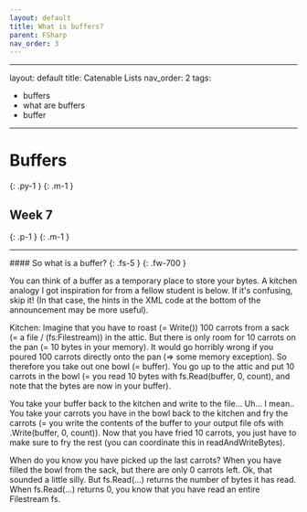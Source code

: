 ```yaml
---
layout: default
title: What is buffers?
parent: FSharp
nav_order: 3
---
```


---
layout: default
title: Catenable Lists
nav_order: 2
tags: 
  - buffers
  - what are buffers
  - buffer
---

# Buffers
{: .py-1 }
{: .m-1 }
## Week 7
{: .p-1 }
{: .m-1 }
<hr/>
#### So what is a buffer?
{: .fs-5 }
{: .fw-700 }

You can think of a buffer as a temporary place to store your bytes. A kitchen analogy I got inspiration for from a fellow student is below. If it's confusing, skip it! (In that case, the hints in the XML code at the bottom of the announcement may be more useful).

Kitchen: Imagine that you have to roast (= Write()) 100 carrots from a sack (= a file / (fs:Filestream)) in the attic. But there is only room for 10 carrots on the pan (= 10 bytes in your memory). It would go horribly wrong if you poured 100 carrots directly onto the pan (=> some memory exception). So therefore you take out one bowl (= buffer). You go up to the attic and put 10 carrots in the bowl (= you read 10 bytes with fs.Read(buffer, 0, count), and note that the bytes are now in your buffer).

You take your buffer back to the kitchen and write to the file... Uh... I mean.. You take your carrots you have in the bowl back to the kitchen and fry the carrots (= you write the contents of the buffer to your output file ofs with .Write(buffer, 0, count)). Now that you have fried 10 carrots, you just have to make sure to fry the rest (you can coordinate this in readAndWriteBytes).

When do you know you have picked up the last carrots? When you have filled the bowl from the sack, but there are only 0 carrots left. Ok, that sounded a little silly. But fs.Read(...) returns the number of bytes it has read. When fs.Read(...) returns 0, you know that you have read an entire Filestream fs.
